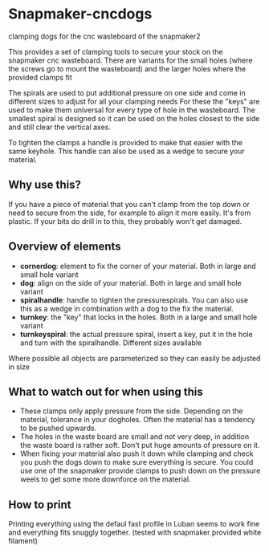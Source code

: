 # Snapmaker-cncdogs
 clamping dogs for the cnc wasteboard of the snapmaker2
 
 This provides a set of clamping tools to secure your stock on the snapmaker cnc wasteboard.
 There are variants for the small holes (where the screws go to mount the wasteboard) and the larger holes where the provided clamps fit
 
 The spirals are used to put additional pressure on one side and come in different sizes to adjust for all your clamping needs
 For these the "keys" are used to make them universal for every type of hole in the wasteboard.  The smallest spiral is designed so it can be used on the holes closest to the side and still clear the vertical axes.
 
 To tighten the clamps a handle is provided to make that easier with the same keyhole.
 This handle can also be used as a wedge to secure your material.


## Why use this?
If you have a piece of material that you can't clamp from the top down or need to secure from the side, for example to align it more easily.
It's from plastic. If your bits do drill in to this, they probably won't get damaged.

## Overview of elements
- **cornerdog**: element to fix the corner of your material. Both in large and small hole variant
- **dog**: align on the side of your material. Both in large and small hole variant
- **spiralhandle**: handle to tighten the pressurespirals.  You can also use this as a wedge in combination with a dog to the fix the material.
- **turnkey**: the "key" that locks in the holes. Both in a large and small hole variant
- **turnkeyspiral**: the actual pressure spiral, insert a key, put it in the hole and turn with the spiralhandle.  Different sizes available

Where possible all objects are parameterized so they can easily be adjusted in size

## What to watch out for when using this
- These clamps only apply pressure from the side. Depending on the material, tolerance in your dogholes.  Often the material has a tendency to be pushed upwards.
- The holes in the waste board are small and not very deep, in addition the waste board is rather soft.  Don't put huge amounts of pressure on it.
- When fixing your material also push it down while clamping and check you push the dogs down to make sure everything is secure. You could use one of the snapmaker provide clamps to push down on the pressure weels to get some more downforce on the material.

## How to print
Printing everything using the defaul fast profile in Luban seems to work fine and everything fits snuggly together. (tested with snapmaker provided white filament)